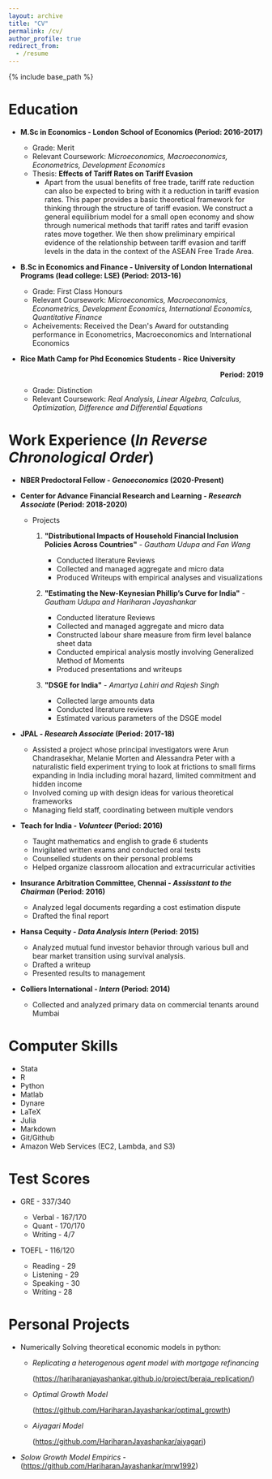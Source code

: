 ```yaml
---
layout: archive
title: "CV"
permalink: /cv/
author_profile: true
redirect_from:
  - /resume
---
```


{% include base_path %}

# Education

- **M.Sc in Economics - London School of Economics (Period: 2016-2017)**

    - Grade: Merit
    - Relevant Coursework: *Microeconomics, Macroeconomics, Econometrics, Development Economics*
    - Thesis: **Effects of Tariff Rates on Tariff Evasion**
        - Apart from the usual benefits of free trade, tariff rate reduction can also be expected to bring with it a reduction in tariff evasion rates. This paper provides a basic theoretical framework for thinking through the structure of tariff evasion. We construct a general equilibrium model for a small open economy and show through numerical methods that tariff rates and tariff evasion rates move together. We then show preliminary empirical evidence of the relationship between tariff evasion and tariff levels in the data in the context of the ASEAN Free Trade Area.
    
- **B.Sc in Economics and Finance - University of London International Programs (lead college: LSE) (Period: 2013-16)**

    - Grade: First Class Honours
    - Relevant Coursework: *Microeconomics, Macroeconomics, Econometrics, Development Economics, International Economics, Quantitative Finance*
    - Acheivements: Received the Dean's Award for outstanding performance in Econometrics, Macroeconomics and International Economics

- **Rice Math Camp for Phd Economics Students - Rice University <div style="text-align: right"> Period: 2019 </div>**
    - Grade: Distinction
    - Relevant Coursework: *Real Analysis, Linear Algebra, Calculus, Optimization, Difference and Differential Equations*


# Work Experience (*In Reverse Chronological Order*)

- **NBER Predoctoral Fellow - *Genoeconomics* (2020-Present)**

- **Center for Advance Financial Research and Learning - *Research Associate* (Period: 2018-2020)**
    - Projects
        1. **"Distributional Impacts of Household Financial Inclusion Policies Across Countries"** - *Gautham Udupa and Fan Wang*
            - Conducted literature Reviews
            - Collected and managed aggregate and micro data
            - Produced Writeups with empirical analyses and visualizations
        
        2. **"Estimating the New-Keynesian Phillip’s Curve for India"** - *Gautham Udupa and Hariharan Jayashankar*
            - Conducted literature Reviews
            - Collected and managed aggregate and micro data
            - Constructed labour share measure from firm level balance sheet data
            - Conducted empirical analysis mostly involving Generalized Method of Moments
            - Produced presentations and writeups
        3. **"DSGE for India"** - *Amartya Lahiri and Rajesh Singh*
            - Collected large amounts data
            - Conducted literature reviews
            - Estimated various parameters of the DSGE model

- **JPAL - *Research Associate*  (Period: 2017-18)**
    - Assisted a project whose principal investigators were Arun Chandrasekhar, Melanie Morten and Alessandra Peter with a naturalistic field experiment trying to look at frictions to small firms expanding in India including moral hazard, limited commitment and hidden income
    - Involved coming up with design ideas for various theoretical frameworks
    - Managing field staff, coordinating between multiple vendors

- **Teach for India - *Volunteer* (Period: 2016)**
    - Taught mathematics and english to grade 6 students
    - Invigilated written exams and conducted oral tests
    - Counselled students on their personal problems
    - Helped organize classroom allocation and extracurricular activities

- **Insurance Arbitration Committee, Chennai - *Assisstant to the Chairman* (Period: 2016)**
    - Analyzed legal documents regarding a cost estimation dispute
    - Drafted the final report

- **Hansa Cequity - *Data Analysis Intern* (Period: 2015)**
    - Analyzed mutual fund investor behavior through various bull and bear market transition using survival analysis.
    - Drafted a writeup
    - Presented results to management

- **Colliers International - *Intern*  (Period: 2014)**
    - Collected and analyzed primary data on commercial tenants around Mumbai

# Computer Skills

- Stata
- R
- Python 
- Matlab
- Dynare
- LaTeX
- Julia
- Markdown
- Git/Github
- Amazon Web Services (EC2, Lambda, and S3)

# Test Scores

- GRE - 337/340
    - Verbal - 167/170
    - Quant - 170/170
    - Writing - 4/7

- TOEFL - 116/120
    - Reading - 29
    - Listening - 29
    - Speaking - 30
    - Writing - 28

# Personal Projects

- Numerically Solving theoretical economic models in python:
    - *Replicating a heterogenous agent model with mortgage refinancing* 

        (https://hariharanjayashankar.github.io/project/beraja_replication/) 
    - *Optimal Growth Model*
    
        (https://github.com/HariharanJayashankar/optimal_growth)
    - *Aiyagari Model* 
    
        (https://github.com/HariharanJayashankar/aiyagari)
- *Solow Growth Model Empirics* - (https://github.com/HariharanJayashankar/mrw1992)


